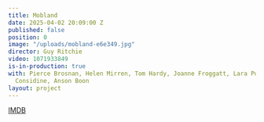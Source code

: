 ```yaml
---
title: Mobland
date: 2025-04-02 20:09:00 Z
published: false
position: 0
image: "/uploads/mobland-e6e349.jpg"
director: Guy Ritchie
video: 1071933849
is-in-production: true
with: Pierce Brosnan, Helen Mirren, Tom Hardy, Joanne Froggatt, Lara Pulver, Paddy
  Considine, Anson Boon
layout: project
---
```


[IMDB](https://www.imdb.com/title/tt31510819/)